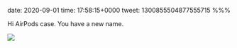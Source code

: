 date: 2020-09-01
time: 17:58:15+0000
tweet: 1300855504877555715
%%%

Hi AirPods case. You have a new name.

![](Eg2RLr-XgBAnMrm.jpg)
